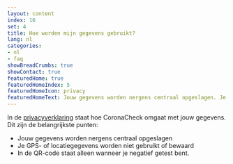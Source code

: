 ```yaml
---
layout: content
index: 16
set: 4
title: Hoe worden mijn gegevens gebruikt?
lang: nl
categories:
- nl
- faq
showBreadCrumbs: true
showContact: true
featuredHome: true
featuredHomeIndex: 5
featuredHomeIcon: privacy
featuredHomeText: Jouw gegevens worden nergens centraal opgeslagen. Je GPS- of locatiegegevens worden niet gebruikt of bewaard.
---
```

In de [privacyverklaring](/nl/privacy) staat hoe CoronaCheck omgaat met jouw gegevens. Dit zijn de belangrijkste punten:

- Jouw gegevens worden nergens centraal opgeslagen
- Je GPS- of locatiegegevens worden niet gebruikt of bewaard
- In de QR-code staat alleen wanneer je negatief getest bent.
